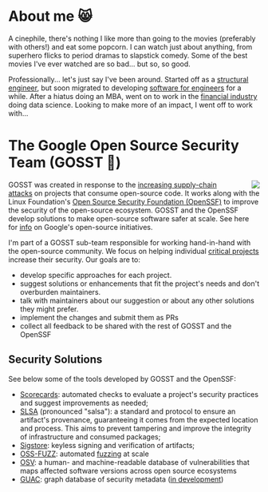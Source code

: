 About me 😸
===========

A cinephile, there's nothing I like more than going to the movies (preferably with
others!) and eat some popcorn. I can watch just about anything, from superhero flicks to
period dramas to slapstick comedy. Some of the best movies I've ever watched are so
bad... but so, so good.

Professionally... let's just say I've been around. Started off as a
[structural engineer][cerne], but soon migrated to developing
[software for engineers][ftool] for a while. After a hiatus doing an MBA, went on to
work in the [financial industry][nch] doing data science. Looking to make more of an
impact, I went off to work with...

The Google Open Source Security Team (GOSST 👻)
===============================================

<img align="right"
 style="padding-left: 20px"
 src="https://user-images.githubusercontent.com/15221358/206766965-c4bf9258-39da-4851-b39a-57e8475d6b47.png">

GOSST was created in response to the 
[increasing supply-chain attacks][sonatype] on projects that consume open-source code.
It works along with the Linux Foundation's
[Open Source Security Foundation (OpenSSF)][ossf] to improve the security of the
open-source ecosystem. GOSST and the OpenSSF develop solutions to make open-source
software safer at scale. See here for [info][open-source-at-google] on Google's
open-source initiatives.

I'm part of a GOSST sub-team responsible for working hand-in-hand with the open-source
community. We focus on helping individual [critical projects][critical-projects]
increase their security. Our goals are to:

- develop specific approaches for each project.
- suggest solutions or enhancements that fit the project's needs and don't overburden
maintainers.
- talk with maintainers about our suggestion or about any other solutions they might
prefer.
- implement the changes and submit them as PRs
- collect all feedback to be shared with the rest of GOSST and the OpenSSF

Security Solutions
------------------

See below some of the tools developed by GOSST and the OpenSSF:

- [Scorecards][scorecards]: automated checks to evaluate a project's security practices
and suggest improvements as needed;
- [SLSA][slsa] (pronounced "salsa"): a standard and protocol to ensure an artifact's
provenance, guaranteeing it comes from the expected location and process. This aims to
prevent tampering and improve the integrity of infrastructure and consumed packages;
- [Sigstore][sigstore]: keyless signing and verification of artifacts;
- [OSS-FUZZ][oss-fuzz]: automated [fuzzing][fuzzing] at scale
- [OSV][osv]: a human- and machine-readable database of vulnerabilities that
maps affected software versions across open source ecosystems
- [GUAC][guac]: graph database of security metadata ([in development][guac-gh])


[cerne]: https://www.cerneengenharia.com/
[critical-projects]: https://github.com/ossf/wg-securing-critical-projects
[ftool]: https://www.ftool.com.br/Ftool/
[fuzzing]: https://en.wikipedia.org/wiki/Fuzzing
[guac]: https://security.googleblog.com/2022/10/announcing-guac-great-pairing-with-slsa.html
[guac-gh]: https://github.com/guacsec/guac
[nch]: https://nchbrasil.com.br/
[ossf]: https://openssf.org/
[open-source-at-google]: https://opensource.googleblog.com/2021/08/metrics-spikes-and-uncertainty-open-source-contribution-during-a-global-pandemic.html
[scorecards]: https://securityscorecards.dev/
[sigstore]: https://www.sigstore.dev/
[slsa]: https://slsa.dev/
[sonatype]: https://www.sonatype.com/resources/state-of-the-software-supply-chain-2021
[oss-fuzz]: https://github.com/google/oss-fuzz
[osv]: https://osv.dev/